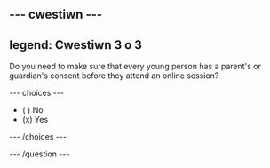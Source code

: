 --- cwestiwn ---
---
legend: Cwestiwn 3 o 3
---

Do you need to make sure that every young person has a parent's or guardian's consent before they attend an online session?

--- choices ---

- ( ) No
- (x) Yes

--- /choices ---

--- /question ---
